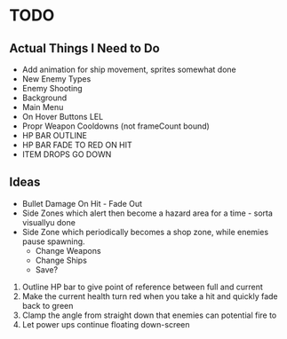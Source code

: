 # TODO

## Actual Things I Need to Do
 - Add animation for ship movement, sprites somewhat done
 - New Enemy Types
 - Enemy Shooting
 - Background
 - Main Menu
 - On Hover Buttons LEL
 - Propr Weapon Cooldowns (not frameCount bound)
 - HP BAR OUTLINE
 - HP BAR FADE TO RED ON HIT
 - ITEM DROPS GO DOWN
## Ideas
 - Bullet Damage On Hit - Fade Out
 - Side Zones which alert then become a hazard area for a time - sorta visuallyu done
 - Side Zone which periodically becomes a shop zone, while enemies pause spawning.
    - Change Weapons
    - Change Ships
    - Save?

1. Outline HP bar to give point of reference between full and current
2. Make the current health turn red when you take a hit and quickly fade back to green
3. Clamp the angle from straight down that enemies can potential fire to
4. Let power ups continue floating down-screen